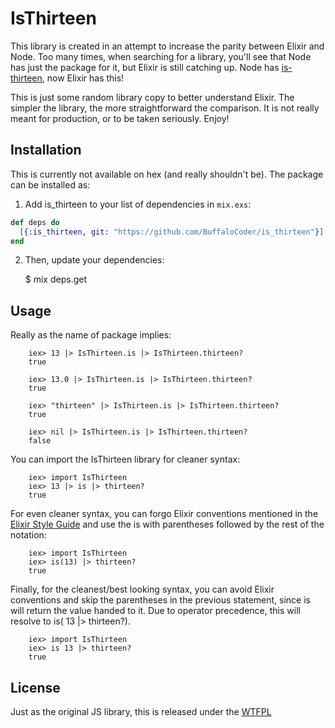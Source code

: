 # IsThirteen

This library is created in an attempt to increase the parity between Elixir and Node. Too many times, when searching for a library, you'll see that Node has just the package for it, but Elixir is still catching up. Node has [is-thirteen](https://github.com/jezen/is-thirteen), now Elixir has this!

This is just some random library copy to better understand Elixir. The simpler the library, the more straightforward the comparison. It is not really meant for production, or to be taken seriously. Enjoy!

## Installation

This is currently not available on hex (and really shouldn't be). The package can be installed as:

  1. Add is_thirteen to your list of dependencies in `mix.exs`:
  ```elixir
  def deps do
    [{:is_thirteen, git: "https://github.com/BuffaloCoder/is_thirteen"}]
  end
  ```

  2. Then, update your dependencies:

        $ mix deps.get

## Usage

Really as the name of package implies:

        iex> 13 |> IsThirteen.is |> IsThirteen.thirteen?
        true
        
        iex> 13.0 |> IsThirteen.is |> IsThirteen.thirteen?
        true
        
        iex> "thirteen" |> IsThirteen.is |> IsThirteen.thirteen?
        true
        
        iex> nil |> IsThirteen.is |> IsThirteen.thirteen?
        false

You can import the IsThirteen library for cleaner syntax:

        iex> import IsThirteen
        iex> 13 |> is |> thirteen?
        true

For even cleaner syntax, you can forgo Elixir conventions mentioned in the [Elixir Style Guide](https://github.com/niftyn8/elixir_style_guide) and use the is with parentheses followed by the rest of the notation:

        iex> import IsThirteen
        iex> is(13) |> thirteen?
        true

Finally, for the cleanest/best looking syntax, you can avoid Elixir conventions and skip the parentheses in the previous statement, since is will return the value handed to it.  Due to operator precedence, this will resolve to is( 13 |> thirteen?).

        iex> import IsThirteen
        iex> is 13 |> thirteen?  
        true 

## License

Just as the original JS library, this is released under the [WTFPL](http://www.wtfpl.net/txt/copying/) 
